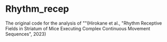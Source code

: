 # Rhythm_recep
The original code for the analysis of ""(Hirokane et al., "Rhythm Receptive Fields in Striatum of Mice Executing Complex Continuous Movement Sequences", 2023)
